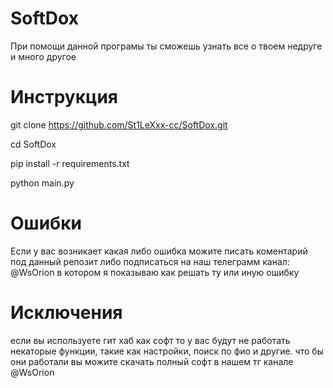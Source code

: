 # SoftDox
При помощи данной програмы ты сможешь узнать все о твоем недруге и много другое 

# Инструкция 

git clone https://github.com/St1LeXxx-cc/SoftDox.git

cd SoftDox 

pip install -r requirements.txt

python main.py

# Ошибки
Если у вас возникает какая либо ошибка можите писать коментарий под данный репозит либо подписаться на наш телеграмм канал: @WsOrion в котором я показываю как решать ту или иную ошибку

# Исключения 
если вы используете гит хаб как софт то у вас будут не работать некаторые функции, такие как настройки, поиск по фио и другие. что бы они работали вы можите скачать полный софт в нашем тг канале @WsOrion
